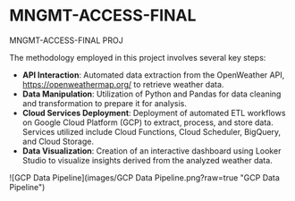 # MNGMT-ACCESS-FINAL
MNGMT-ACCESS-FINAL PROJ


The methodology employed in this project involves several key steps:
- **API Interaction**: Automated data extraction from the OpenWeather API,
https://openweathermap.org/ to retrieve weather data.
- **Data Manipulation**: Utilization of Python and Pandas for data cleaning and transformation to
prepare it for analysis.
- **Cloud Services Deployment**: Deployment of automated ETL workflows on Google Cloud
Platform (GCP) to extract, process, and store data. Services utilized include Cloud Functions,
Cloud Scheduler, BigQuery, and Cloud Storage.
- **Data Visualization**: Creation of an interactive dashboard using Looker Studio to visualize
insights derived from the analyzed weather data.


![GCP Data Pipeline](images/GCP Data Pipeline.png?raw=true "GCP Data Pipeline")
